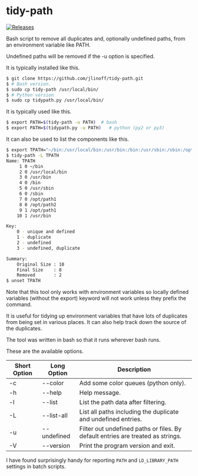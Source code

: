 # tidy-path
[![Releases](https://img.shields.io/github/release/jlinoff/tidy-path.svg?style=flat)](https://github.com/jlinoff/tidy-path/releases)

Bash script to remove all duplicates and, optionally undefined paths, from an environment variable like PATH.

Undefined paths will be removed if the -u option is specified.

It is typically installed like this.

```bash
$ git clone https://github.com/jlinoff/tidy-path.git
$ # Bash version.
$ sudo cp tidy-path /usr/local/bin/
$ # Python version
$ sudo cp tidypath.py /usr/local/bin/
```

It is typically used like this.

```bash
$ export PATH=$(tidy-path -u PATH)  # bash
$ export PATH=$(tidypath.py -u PATH)   # python (py2 or py3)
```

It can also be used to list the components like this.

```bash
$ export TPATH="~/bin:/usr/local/bin:/usr/bin:/bin:/usr/sbin:/sbin:/opt/path1:/opt/path2:/opt/path1:/usr/bin"
$ tidy-path -L TPATH
Name: TPATH
     1 0 ~/bin
     2 0 /usr/local/bin
     3 0 /usr/bin
     4 0 /bin
     5 0 /usr/sbin
     6 0 /sbin
     7 0 /opt/path1
     8 0 /opt/path2
     9 1 /opt/path1
    10 1 /usr/bin

Key:
    0 - unique and defined
    1 - duplicate
    2 - undefined
    3 - undefined, duplicate

Summary:
    Original Size : 10
    Final Size    : 8
    Removed       : 2
$ unset TPATH
```

Note that this tool only works with environment variables so locally
defined variables (without the export) keyword will not work unless
they prefix the command.

It is useful for tidying up environment variables that have lots of
duplicates from being set in various places. It can also help track
down the source of the duplicates.

The tool was written in bash so that it runs wherever bash runs.

These are the available options.

Short Option | Long Option  | Description
------------ | ------------ | ------------
-c | --color | Add some color queues (python only).
-h | --help | Help message.
-l | --list | List the path data after filtering.
-L | --list-all | List all paths including the duplicate and undefined entries.
-u | --undefined | Filter out undefined paths or files. By default entries are treated as strings.
-V | --version | Print the program version and exit.

I have found surprisingly handy for reporting `PATH` and `LD_LIBRARY_PATH` settings in batch scripts.
